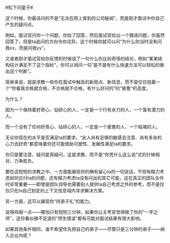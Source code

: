 #松下问童子#

这个时候，你最该问的不是“无法在网上查到的公司秘闻”，而是刚才面试中你自己产生的疑问点。

例如，面试官问你一个问题，你给了回答，然后面试官给出一个跟进问题，你虽然回答了，但是ta追问的方向令你诧异，这个时候你就可以问“为什么你当时没有问我xx，而是问我yy”。

又或者刚才面试官给你反馈的时候说了一句什么你比较奇怪的结论，例如“某某结构估计满足不了这个指标”，你可以询问一句“是不是有什么快速方法可以轻松的做出这个判断”。

简单来说，就是求教一些你在面试中触及的新观点、新信息，而不是仅仅抱着一个“你看我合格就合格，不合格就不合格，有什么好问的”的“疲惫”的态度。

为什么？

因为一个保持着好奇心、钻研心的人，一定是一个行有余力的人，一个富有潜力的人。

而一个没有了任何好奇心、钻研心的人，一定是一个疲惫的人、一个枯竭的人。

无论你现在的水平是否满足ta的要求，“此人尚有足够的敏感去注意、尚有多余的心力去好奇”都意味着你还可能借助可塑性、发展性满足ta的要求。

你只是要注意，疑问是真疑问，这是求教，而不是“你凭什么这么说”式的针锋相对、力争胜负。

要在这短短的求教之中，一方面能展现你的确有留心ta的一切说话，不但有精力考虑如何应付ta的问题，还有精力考虑ta没有问出的其它可能，这在真正的团队合作时非常重要——即使是团队领导也需要别人提供ta自己考虑之外的参考，而不是仅仅只在ta自己划定的上下文信息域内寻求解决方案。

另一方面，这可以展现你“持弟子礼”的能力。

说得鸡贼一点——哪怕只有短短三分钟，如果你让主考官觉得做了你的“一字之师”，这份看似微不足道的“师生情谊”都有可能对面试结果有很大影响。

如果其他条件相同，谁不希望优先把自己的弟子——尽管只是三分钟的弟子——纳入企业内呢？